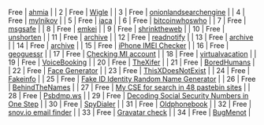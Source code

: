 Free |  [ahmia](https://ahmia.fi/) |
| 2 | Free |  [Wigle](https://wigle.net/) |
| 3 | Free |  [onionlandsearchengine](https://onionlandsearchengine.com/) |
| 4 | Free |  [mylnikov](https://api.mylnikov.org/geolocation/wifi?v=1.1&data=open&bssid=%7BBSSID%7D) |
| 5 | Free |  [iaca](https://iaca-darkweb-tools.com/) |
| 6 | Free |  [bitcoinwhoswho](https://www.bitcoinwhoswho.com/) |
| 7 | Free |  [msgsafe](https://www.msgsafe.io/) |
| 8 | Free |  [emkei](https://emkei.cz/) |
| 9 | Free |  [shrinktheweb](https://shrinktheweb.com/) |
| 10 | Free |  [unshorten](https://unshorten.it/) |
| 11 | Free |  [archive](https://web.archive.org/web/20151110195654/http:/www.updates4news.com:80/kyledata/) |
| 12 | Free |  [readnotify](https://www.readnotify.com/) |
| 13 | Free |  [archive](https://archive.org/details/consumer_information_db) |
| 14 | Free |  [archive](https://archive.org/details/LIUsers.7z) |
| 15 | Free |  [iPhone IMEI Checker](https://www.imeipro.info/check_imei_iphone.html) |
| 16 | Free |  [geoguessr](https://www.geoguessr.com/) |
| 17 | Free |  [Checking MI account](https://www.checkmi.info/) |
| 18 | Free |  [virtualvacation](https://virtualvacation.us/) |
| 19 | Free |  [VoiceBooking](https://www.voicebooking.com/en/free-voice-over-generator) |
| 20 | Free |  [TheXifer](https://www.thexifer.net) |
| 21 | Free |  [BoredHumans](https://boredhumans.com/faces.php) |
| 22 | Free |  [Face Generator](https://generated.photos/face-generator/) |
| 23 | Free |  [ThisXDoesNotExist](https://thisxdoesnotexist.com) |
| 24 | Free |  [Fakeinfo](https://fakeinfo.net/) |
| 25 | Free |  [Fake ID Identity Random Name Generator](https://www.elfqrin.com/fakeid.php) |
| 26 | Free |  [BehindTheNames](https://www.behindthename.com) |
| 27 | Free |  [My CSE for search in 48 pastebin sites](https://cipher387.github.io/pastebinsearchengines/) |
| 28 | Free |  [Psbdmp.ws](https://psbdmp.ws) |
| 29 | Free |  [Decoding Social Security Numbers in One Step](https://stevemorse.org/ssn/ssn.html) |
| 30 | Free |  [SpyDialer](https://www.spydialer.com/) |
| 31 | Free |  [Oldphonebook](http://www.oldphonebook.com/) |
| 32 | Free |  [snov.io email finder](https://snov.io/email-finder) |
| 33 | Free |  [Gravatar check](https://en.gravatar.com/site/check/) |
| 34 | Free |  [BugMenot](http://bugmenot.com) |
